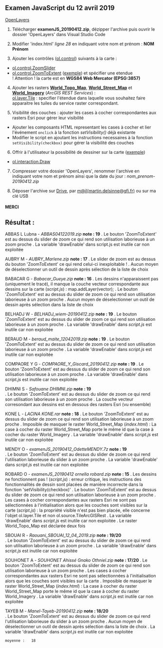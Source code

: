 ## Examen JavaScript du 12 avril 2019

[OpenLayers](https://openlayers.org/)

1. Télécharger **examenJS_20190412.zip**, dézipper l'archive puis ouvrir le dossier 'OpenLayers' dans Visual Studio Code

2. Modifier 'index.html' *ligne 28* en indiquant votre nom et prénom : **NOM Prénom**

3. Ajouter les contrôles ([ol.control](https://geoadmin.github.io/ol3/apidoc/ol.control.html)) suivants à la carte :<br>
  - [ol.control.ZoomSlider](https://geoadmin.github.io/ol3/apidoc/ol.control.ZoomSlider.html)
  - [ol.control.ZoomToExtent](https://geoadmin.github.io/ol3/apidoc/ol.control.ZoomToExtent.html) ([exemple](http://tsauerwein.github.io/ol3/mapbox-gl-js/examples/navigation-controls.html?q=extent)) et spécifier une etendue <br>
    ! Attention ! la carte est en __WGS84 Web Mercator (EPSG:3857)__
    
4. Ajouter les rasters [__World_Topo_Map__](https://server.arcgisonline.com/arcgis/rest/services/World_Topo_Map/MapServer), [__World_Street_Map__](https://server.arcgisonline.com/arcgis/rest/services/World_Street_Map/MapServer) et [__World_Imagery__](https://server.arcgisonline.com/arcgis/rest/services/World_Imagery/MapServer) (*ArcGIS REST Services*) : <br>
[ol.layer.Tile](https://geoadmin.github.io/ol3/apidoc/ol.layer.Tile.html) : specifier l'étendue dans laquelle vous souhaitez faire apparaitre les tuiles du service raster correspondant.

5. Visibilité des couches : ajouter les cases à cocher correspondantes aux rasters Esri pour gérer leur visibilité
  - Ajouter les composants HTML representant les cases à cocher et lier l'événement ```onclick``` à la fonction *setVisibility()* déjà existante
  - Modifier le script en ajoutant les instructions necessaires à la fonction ```setVisibility(checkbox)``` pour gérer la visibilité des couches

6. Offrir à l'utilisateur la possibilité de dessiner sur la carte ([exemple](http://tsauerwein.github.io/ol3/mapbox-gl-js/examples/draw-features.html))
  - [ol.interaction.Draw](https://geoadmin.github.io/ol3/apidoc/ol.interaction.Draw.html)

7. Compresser votre dossier 'OpenLayers', renommer l'archive en indiquant votre nom et prénom ainsi que la date du jour : *nom_prenom-20190412.zip*

8. Déposer l'archive sur [Drive](https://drive.google.com/open?id=1mLUapWgcPOXprp40ABNg7QkcANyh-gI1), par [m@il(martin.delsinne@gfi.fr)](mailto:martin.delsinne@gfi.fr) ou sur ma clé USB

<h4>MERCI</h4>

## Résultat :
ABBAS L	Lubna - *ABBAS04122019.zip*	**note : 19**
. Le bouton 'ZoomToExtent' est au dessus du slider de zoom ce qui rend son utilisation laborieuse à un zoom proche
. La variable 'drawEnable' dans script.js est inutile car non exploitée

AUBRY M	- *AUBRY_Marlene.zip*	**note : 17**
. Le slider de zoom est au dessus du bouton 'ZoomToExtent' ce qui rend celui-ci inexploitable !
. Aucun moyen de déselectionner un outil de dessin après sélection de la liste de choix

BABACAR G	- *Babacar_Gueye.zip*	**note : 16**
. Les dessins n'apparaissent pas (uniquement le tracé), il manque la couche vecteur correspondante aux dessins sur la carte (*script.js*) : map.addLayer(vector);
. Le bouton 'ZoomToExtent' est au dessus du slider de zoom ce qui rend son utilisation laborieuse à un zoom proche
. Aucun moyen de déselectionner un outil de dessin après sélection dans la liste de choix

BELHADJ W	- *BELHADJ_wiem-20190412.zip*	**note : 19**
. Le bouton 'ZoomToExtent' est au dessus du slider de zoom ce qui rend son utilisation laborieuse à un zoom proche
. La variable 'drawEnable' dans *script.js* est inutile car non exploitée

BERAUD M	- *beraud_maite_12042019.zip*	**note : 19**
. Le bouton 'ZoomToExtent' est au dessus du slider de zoom ce qui rend son utilisation laborieuse à un zoom proche
. La variable 'drawEnable' dans *script.js* est inutile car non exploitée

COMPAORE Y G - *COMPAORE_Y_Giscard_20190412.zip*	**note : 19**
. Le bouton 'ZoomToExtent' est au dessus du slider de zoom ce qui rend son utilisation laborieuse à un zoom proche
. La variable 'drawEnable' dans *script.js* est inutile car non exploitée

DHIMNI S	- *Safouane DHIMNI.zip*	**note : 19**	
. Le bouton 'ZoomToExtent' est au dessus du slider de zoom ce qui rend son utilisation laborieuse à un zoom proche
. La couche vecteur corresondant aux dessins est en dessous des rasters Esri (vu ensemble)

KONE L	- *LACINA KONE.rar*	**note : 18**
. Le bouton 'ZoomToExtent' est au dessus du slider de zoom ce qui rend son utilisation laborieuse à un zoom proche
. Imposible de masquer le raster World_Street_Map (*index.html*) : La case à cocher du raster World_Street_Map porte le même id que la case à cocher du raster World_Imagery
. La variable 'drawEnable' dans *script.js* est inutile car non exploitée

MENDY O	- *examenJS_20190412_OdetteMENDY.7z* **note : 19**	
. Le bouton 'ZoomToExtent' est au dessus du slider de zoom ce qui rend l'utilisation laborieuse du slider à un zoom proche
. La variable 'drawEnable' dans *script.js* est inutile car non exploitée

ROBARD O	- *examenJS_20190412 ornella robard.zip*	**note : 15**
. Les dessins ne fonctionnent pas ! (*script.js*) : erreur critique, les instructions des fonctionnalités de dessin sont placées de manière incorrecte dans la fonction 'setVisibility(checkbox)'
. Le bouton 'ZoomToExtent' est au dessus du slider de zoom ce qui rend son utilisation laborieuse à un zoom proche
. Les cases à cocher correspondantes aux rasters Esri ne sont pas sélectionnées à l'initialisation alors que les couches sont visibles sur la carte (*script.js*) : la propriété visible n'est pas bien placée, elle concerne l'objet ol.layer.Tile et non ol.source.TileArcGISRest
. La variable 'drawEnable' dans *script.js* est inutile car non exploitée
. Le raster World_Topo_Map est déclarée deux fois

SBOUAI R	- *Raouani_SBOUAI_12_04_2019.zip*	**note : 19/20**	
. Le bouton 'ZoomToExtent' est au dessus du slider de zoom ce qui rend son utilisation laborieuse à un zoom proche
. La variable 'drawEnable' dans *script.js* est inutile car non exploitée

SOUHONET A	- *SOUHONET Ahissé Gnako Othniel.zip*	**note : 17/20**
. Le bouton 'ZoomToExtent' est au dessus du slider de zoom ce qui rend son utilisation laborieuse à un zoom proche
. Les cases à cocher correspondantes aux rasters Esri ne sont pas sélectionnées à l'initialisation alors que les couches sont visibles sur la carte
. Imposible de masquer le raster World_Street_Map (*index.html*) : La case à cocher du raster World_Street_Map porte le même id que la case à cocher du raster World_Imagery
. La variable 'drawEnable' dans *script.js* est inutile car non exploitée

TAYEB M	- *Manel-Tayeb-20190412.zip*	**note : 18/20**	
. Le bouton 'ZoomToExtent' est au dessus du slider de zoom ce qui rend l'utilisation laborieuse du slider à un zoom proche
. Aucun moyen de déselectionner un outil de dessin après sélection dans la liste de choix
. La variable 'drawEnable' dans *script.js* est inutile car non exploitée
			
      
	moyenne : 	18
